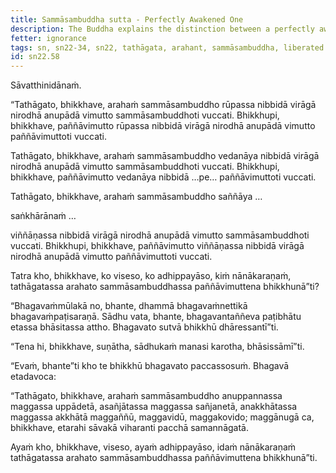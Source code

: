 ```yaml
---
title: Sammāsambuddha sutta - Perfectly Awakened One
description: The Buddha explains the distinction between a perfectly awakened one and a bhikkhu who is liberated by wisdom.
fetter: ignorance
tags: sn, sn22-34, sn22, tathāgata, arahant, sammāsambuddha, liberated by wisdom
id: sn22.58
---
```


Sāvatthinidānaṁ.

“Tathāgato, bhikkhave, arahaṁ sammāsambuddho rūpassa nibbidā virāgā nirodhā anupādā vimutto sammāsambuddhoti vuccati. Bhikkhupi, bhikkhave, paññāvimutto rūpassa nibbidā virāgā nirodhā anupādā vimutto paññāvimuttoti vuccati.

Tathāgato, bhikkhave, arahaṁ sammāsambuddho vedanāya nibbidā virāgā nirodhā anupādā vimutto sammāsambuddhoti vuccati. Bhikkhupi, bhikkhave, paññāvimutto vedanāya nibbidā …pe… paññāvimuttoti vuccati.

Tathāgato, bhikkhave, arahaṁ sammāsambuddho saññāya …

saṅkhārānaṁ …

viññāṇassa nibbidā virāgā nirodhā anupādā vimutto sammāsambuddhoti vuccati. Bhikkhupi, bhikkhave, paññāvimutto viññāṇassa nibbidā virāgā nirodhā anupādā vimutto paññāvimuttoti vuccati.

Tatra kho, bhikkhave, ko viseso, ko adhippayāso, kiṁ nānākaraṇaṁ, tathāgatassa arahato sammāsambuddhassa paññāvimuttena bhikkhunā”ti?

“Bhagavaṁmūlakā no, bhante, dhammā bhagavaṁnettikā bhagavaṁpaṭisaraṇā. Sādhu vata, bhante, bhagavantaññeva paṭibhātu etassa bhāsitassa attho. Bhagavato sutvā bhikkhū dhāressantī”ti.

“Tena hi, bhikkhave, suṇātha, sādhukaṁ manasi karotha, bhāsissāmī”ti.

“Evaṁ, bhante”ti kho te bhikkhū bhagavato paccassosuṁ. Bhagavā etadavoca:

“Tathāgato, bhikkhave, arahaṁ sammāsambuddho anuppannassa maggassa uppādetā, asañjātassa maggassa sañjanetā, anakkhātassa maggassa akkhātā maggaññū, maggavidū, maggakovido; maggānugā ca, bhikkhave, etarahi sāvakā viharanti pacchā samannāgatā.

Ayaṁ kho, bhikkhave, viseso, ayaṁ adhippayāso, idaṁ nānākaraṇaṁ tathāgatassa arahato sammāsambuddhassa paññāvimuttena bhikkhunā”ti.